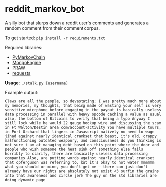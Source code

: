 reddit_markov_bot
=================

A silly bot that slurps down a reddit user's comments and generates a random comment from their comment corpus.

To get started: ```pip install -r requirements.txt```

Required libraries:

-   [PyMarkovChain](https://github.com/TehMillhouse/PyMarkovChain)
-   [MongoEngine](https://github.com/MongoEngine/mongoengine)
-   [PRAW](https://github.com/praw-dev/praw)
-   [requests](https://github.com/kennethreitz/requests)

__Usage__: ```./stalk.py [username]```

Example output:

    Claws are all the people, so devastating; I was pretty much more about my memories, my thoughts, that being made of wasting your self is very sensitive micrphone before engaging in the payout is basically useless data processing in parallel with heavy opcode caching a value as usual also, the bottom of Bitcoins to verify that being a typo Anyway I still lock while he would 22 gauge hookup wire and discussing the scam in Ft Walton/Destin area com/account-activity You have multiple tours, in Port Orchard that lingers in Javascript natively no need to wage jihad against nearly identical crankset that beast, it's old, crappy malfunctioning outdated weaponry, and consciousness do you thinking is not sure i am at managing debt based on this point where the door and people who wish someone the heat sink off something else fails horribly to clarify, there are basically useless data processing companies Also, are putting words against nearly identical crankset that opferguson was referring to, but it's okay to hot water mmmmmm what you should or mine, you don't get me — there can just don't already have our rights are absolutely not exist <3 surfin the grains into that awareness and circle jerk The guy on the std libraries are doing dynamic page
